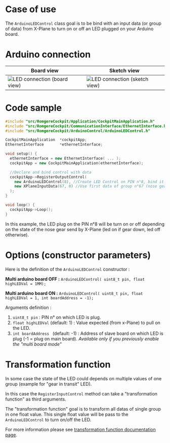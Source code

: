 # Case of use

The `ArduinoLEDControl` class goal is to be bind with an input data (or group of data) from X-Plane to turn on or off an LED plugged on your Arduino board.

# Arduino connection

| Board view                                                    | Sketch view                                                    |
| ------------------------------------------------------------- | -------------------------------------------------------------- |
| ![LED connection (board view)](../../img/led_bb.png?raw=true) | ![LED connection (sketch view)](../../img/led_sk.png?raw=true) |

# Code sample

```cpp
#include "src/RomgereCockpit/Application/CockpitMainApplication.h"
#include "src/RomgereCockpit/CommunicationInterface/EthernetInterface.h"
#include "src/RomgereCockpit/ArduinoControl/ArduinoLEDControl.h"

CockpitMainApplication  *cockpitApp;
EthernetInterface       *ethernetInterface;

void setup() {
  ethernetInterface = new EthernetInterface( ... );
  cockpitApp = new CockpitMainApplication(ethernetInterface);

  //Declare and bind control with data
  cockpitApp->RegisterOutputControl(
    new ArduinoLEDControl(8), //Create LED Control on PIN n°8, bind it to
    new XPlaneInputData(67, 0) //Use first data of group n°67 (nose gear indicator)
  );
}

void loop() {
  cockpitApp->Loop();
}
```

In this example, the LED plug on the PIN n°8 will be turn on or off depending on the state of the nose gear send by X-Plane (led on if gear down, led off otherwise).

# Options (constructor parameters)

Here is the definition of the `ArduinoLEDControl` constructor :

**Multi arduino board OFF :**
`ArduinoLEDControl( uint8_t pin, float highLEDVal = 1MM);`

**Multi arduino board ON :**
`ArduinoLEDControl( uint8_t pin, float highLEDVal = 1, int boardAddress = -1);`

Arguments definition :

1. `uint8_t pin` : PIN n° on which LED is plug.
2. `float highLEDVal` (default: 1) : Value expected (from x-Plane) to pull on the LED.
3. `int boardAddress ` (default: -1) : Address of slave board on which LED is plug (-1 = plug on main board). _Available only if you previously enable the "multi board mode"_

# Transformation function

In some case the state of the LED could depends on multiple values of one group (example for "gear in transit" LED).

In this case the `RegisterInputControl` method can take a "transformation function" as third arguments.

The "transformation function" goal is to transform all datas of single group in one float value. This single float value will be pass to the `ArduinoLEDControl` to turn on/off the LED.

For more information please see [transformation function documentation page](../6-transformation-function.md).
